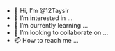 - 👋 Hi, I’m @12Taysir
- 👀 I’m interested in ...
- 🌱 I’m currently learning ...
- 💞️ I’m looking to collaborate on ...
- 📫 How to reach me ...

<!---
12Taysir/12Taysir is a ✨ special ✨ repository because its `README.md` (this file) appears on your GitHub profile.
You can click the Preview link to take a look at your changes.
--->
